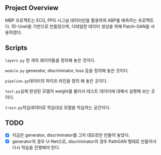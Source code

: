 ## Project Overview
MBP 프로젝트는 ECG, PPG 시그널 데이터만을 활용하여 ABP를 예측하는 프로젝트다.
1D-Unet을 기반으로 만들었으며, 디테일한 데이터 생성을 위해 Patch-GAN을 사용하였다.

## Scripts
```layers.py``` 한 개의 레이어들을 정의해 놓은 것이다.

```module.py``` generator, discriminator, loss 등을 정의해 놓은 것이다.

```pipeline.py```데이터의 파이프 라인을 정의 해 놓은 곳이다.

```test.py```실제 완성된 모델의 weight를 불러서 테스트 데이터에 대해서 실행해 보는 곳이다.

```train.py```학습데이터로 학습대상 모델을 학습하는 공간이다.

## TODO
- [x] 지금은 generator, discriminator를 그저 데모로만 만들어 놓았다.
- [x] generator의 경우 U-Net으로, discriminator의 경우 PathGAN 형태로 만들어서 다시 학습을 진행해야 한다.
